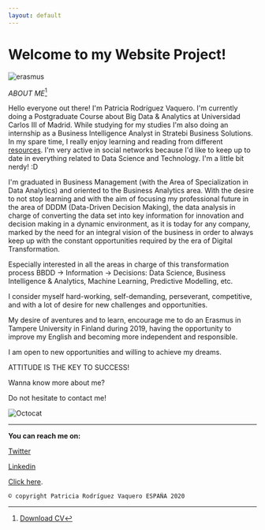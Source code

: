 ```yaml
---
layout: default
---
```


# **Welcome to my Website Project!**

![erasmus](https://github.com/PatriciaVaquero/website/blob/master/assets/images/IMG-20190209-WA0057.jpg)


_ABOUT ME_[^1]


Hello everyone out there! I'm Patricia Rodríguez Vaquero. I'm currently doing a Postgraduate Course about Big Data & Analytics at
Universidad Carlos III of Madrid. While studying for my studies I'm also doing an internship as a Business Intelligence Analyst in
Stratebi Business Solutions. In my spare time, I really enjoy learning and reading from different [resources](https://twitter.com/patri_vaquero_/status/1250537093991927811). I'm very active in social networks because I'd like to keep up to date in everything related to Data Science and Technology. I'm a little bit nerdy! :D

I'm graduated in Business Management (with the Area of Specialization in Data Analytics) and oriented to the Business Analytics area. 
With the desire to not stop learning and with the aim of focusing my professional future in the area of DDDM (Data-Driven Decision 
Making), the data analysis in charge of converting the data set into key information for innovation and decision making in a dynamic 
environment, as it is today for any company, marked by the need for an integral vision of the business in order to always keep up with 
the constant opportunities required by the era of Digital Transformation.

Especially interested in all the areas in charge of this transformation process BBDD -> Information -> Decisions: Data Science, Business 
Intelligence & Analytics, Machine Learning, Predictive Modelling, etc.

I  consider  myself  hard-working,  self-demanding, perseverant,  competitive,  and  with  a  lot  of  desire  for  new challenges  and  opportunities. 

My desire of aventures and to learn, encourage me to do an Erasmus in Tampere University in Finland during 2019, having the opportunity 
to improve my English and becoming more independent and responsible.

I am open to new opportunities and willing to achieve my dreams.

ATTITUDE IS THE KEY TO SUCCESS!

Wanna know more about me? 

Do not hesitate to contact me! 

![Octocat](https://github.githubassets.com/images/icons/emoji/octocat.png)

* * *

**You can reach me on:**

[Twitter](https://twitter.com/patri_vaquero_)

[Linkedin](https://www.linkedin.com/in/patricia-rodr%C3%ADguez-vaquero-53425311a/)

[Click here](./another-page.html).

[^1]: [Download CV](https://github.com/PatriciaVaquero/website/blob/master/CV_Rodr%C3%ADguez%20Vaquero%20Patricia.pdf)

```
© copyright Patricia Rodríguez Vaquero ESPAÑA 2020
```
